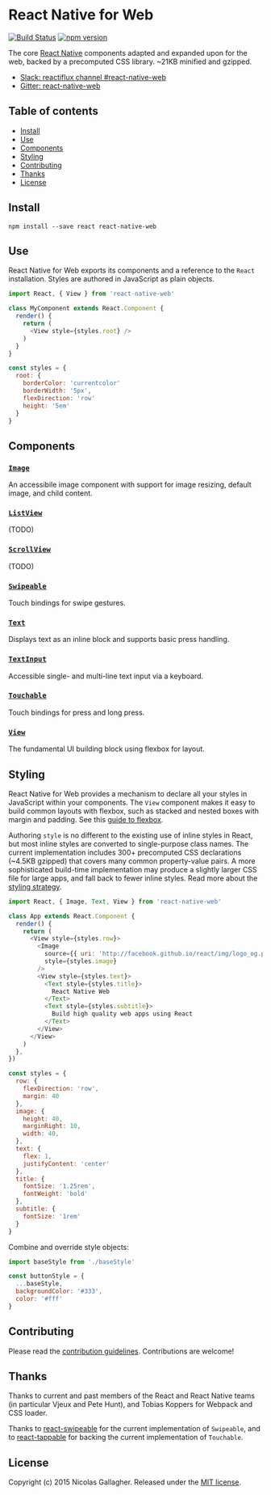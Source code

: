 # React Native for Web

[![Build Status][travis-image]][travis-url]
[![npm version][npm-image]][npm-url]

The core [React Native][react-native-url] components adapted and expanded upon
for the web, backed by a precomputed CSS library. ~21KB minified and gzipped.

* [Slack: reactiflux channel #react-native-web][slack-url]
* [Gitter: react-native-web][gitter-url]

## Table of contents

* [Install](#install)
* [Use](#use)
* [Components](#components)
* [Styling](#styling)
* [Contributing](#contributing)
* [Thanks](#thanks)
* [License](#license)

## Install

```
npm install --save react react-native-web
```

## Use

React Native for Web exports its components and a reference to the `React`
installation. Styles are authored in JavaScript as plain objects.

```js
import React, { View } from 'react-native-web'

class MyComponent extends React.Component {
  render() {
    return (
      <View style={styles.root} />
    )
  }
}

const styles = {
  root: {
    borderColor: 'currentcolor'
    borderWidth: '5px',
    flexDirection: 'row'
    height: '5em'
  }
}
```

## Components

### [`Image`](docs/components/Image.md)

An accessibile image component with support for image resizing, default image,
and child content.

### [`ListView`](docs/components/ListView.md)

(TODO)

### [`ScrollView`](docs/components/ListView.md)

(TODO)

### [`Swipeable`](docs/components/Swipeable.md)

Touch bindings for swipe gestures.

### [`Text`](docs/components/Text.md)

Displays text as an inline block and supports basic press handling.

### [`TextInput`](docs/components/TextInput.md)

Accessible single- and multi-line text input via a keyboard.

### [`Touchable`](docs/components/Touchable.md)

Touch bindings for press and long press.

### [`View`](docs/components/View.md)

The fundamental UI building block using flexbox for layout.

## Styling

React Native for Web provides a mechanism to declare all your styles in
JavaScript within your components. The `View` component makes it easy to build
common layouts with flexbox, such as stacked and nested boxes with margin
and padding. See this [guide to flexbox][flexbox-guide-url].

Authoring `style` is no different to the existing use of inline styles in
React, but most inline styles are converted to single-purpose class names. The
current implementation includes 300+ precomputed CSS declarations (~4.5KB
gzipped) that covers many common property-value pairs. A more sophisticated
build-time implementation may produce a slightly larger CSS file for large
apps, and fall back to fewer inline styles. Read more about the [styling
strategy](docs/style.md).

```js
import React, { Image, Text, View } from 'react-native-web'

class App extends React.Component {
  render() {
    return (
      <View style={styles.row}>
        <Image
          source={{ uri: 'http://facebook.github.io/react/img/logo_og.png' }}
          style={styles.image}
        />
        <View style={styles.text}>
          <Text style={styles.title}>
            React Native Web
          </Text>
          <Text style={styles.subtitle}>
            Build high quality web apps using React
          </Text>
        </View>
      </View>
    )
  },
})

const styles = {
  row: {
    flexDirection: 'row',
    margin: 40
  },
  image: {
    height: 40,
    marginRight: 10,
    width: 40,
  },
  text: {
    flex: 1,
    justifyContent: 'center'
  },
  title: {
    fontSize: '1.25rem',
    fontWeight: 'bold'
  },
  subtitle: {
    fontSize: '1rem'
  }
}
```

Combine and override style objects:

```js
import baseStyle from './baseStyle'

const buttonStyle = {
  ...baseStyle,
  backgroundColor: '#333',
  color: '#fff'
}
```

## Contributing

Please read the [contribution guidelines][contributing-url]. Contributions are
welcome!

## Thanks

Thanks to current and past members of the React and React Native teams (in
particular Vjeux and Pete Hunt), and Tobias Koppers for Webpack and CSS loader.

Thanks to [react-swipeable](https://github.com/dogfessional/react-swipeable/)
for the current implementation of `Swipeable`, and to
[react-tappable](https://github.com/JedWatson/react-tappable) for backing the
current implementation of `Touchable`.

## License

Copyright (c) 2015 Nicolas Gallagher. Released under the [MIT
license](http://www.opensource.org/licenses/mit-license.php).

[contributing-url]: https://github.com/necolas/react-native-web/blob/master/CONTRIBUTING.md
[flexbox-guide-url]: https://css-tricks.com/snippets/css/a-guide-to-flexbox/
[gitter-url]: https://gitter.im/necolas/react-native-web
[npm-image]: https://badge.fury.io/js/react-native-web.svg
[npm-url]: https://npmjs.org/package/react-native-web
[react-native-url]: https://facebook.github.io/react-native/
[slack-url]: https://reactiflux.slack.com/messages/react-native-web/
[travis-image]: https://travis-ci.org/necolas/react-native-web.svg?branch=master
[travis-url]: https://travis-ci.org/necolas/react-native-web
